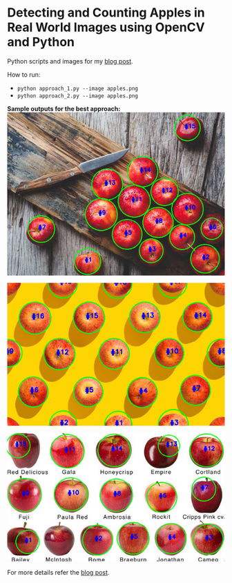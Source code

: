 # Detecting and Counting Apples in Real World Images using OpenCV and Python

Python scripts and images for my [blog post](https://shrishailsgajbhar.github.io/post/OpenCV-Apple-detection-counting). 

How to run:

* `python approach_1.py --image apples.png`
* `python approach_2.py --image apples.png`

**Sample outputs for the best approach:**
![](pic2.png)

![](pic4.png)

![](pic6.png)

For more details refer the [blog post](https://shrishailsgajbhar.github.io/post/OpenCV-Apple-detection-counting).

